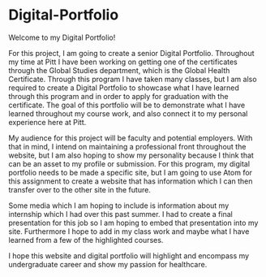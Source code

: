 # Digital-Portfolio


Welcome to my Digital Portfolio!

For this project, I am going to create a senior Digital Portfolio. Throughout my time at Pitt I have been working on getting one of the certificates through the Global Studies department, which is the Global Health Certificate. Through this program I have taken many classes, but I am also required to create a Digital Portfolio to showcase what I have learned through this program and in order to apply for graduation with the certificate. The goal of this portfolio will be to demonstrate what I have learned throughout my course work, and also connect it to my personal experience here at Pitt. 

My audience for this project will be faculty and potential employers. With that in mind, I intend on maintaining a professional front throughout the website, but I am also hoping to show my personality because I think that can be an asset to my profile or submission. For this program, my digital portfolio needs to be made a specific site, but I am going to use Atom for this assignment to create a website that has information which I can then transfer over to the other site in the future. 

Some media which I am hoping to include is information about my internship which I had over this past summer. I had to create a final presentation for this job so I am hoping to embed that presentation into my site. Furthermore I hope to add in my class work and maybe what I have learned from a few of the highlighted courses. 

I hope this website and digital portfolio will highlight and encompass my undergraduate career and show my passion for healthcare. 

